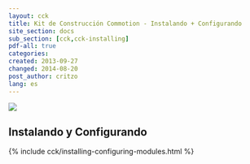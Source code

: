 ```yaml
---
layout: cck
title: Kit de Construcción Commotion - Instalando + Configurando
site_section: docs
sub_section: [cck,cck-installing]
pdf-all: true
categories:
created: 2013-09-27
changed: 2014-08-20
post_author: critzo
lang: es
---
```

<p><img src="/files/CCK_CommonConfigs_Intro.png"><p>
<section>
<h2>Instalando y Configurando</h2>
{% include cck/installing-configuring-modules.html %}
</section>
